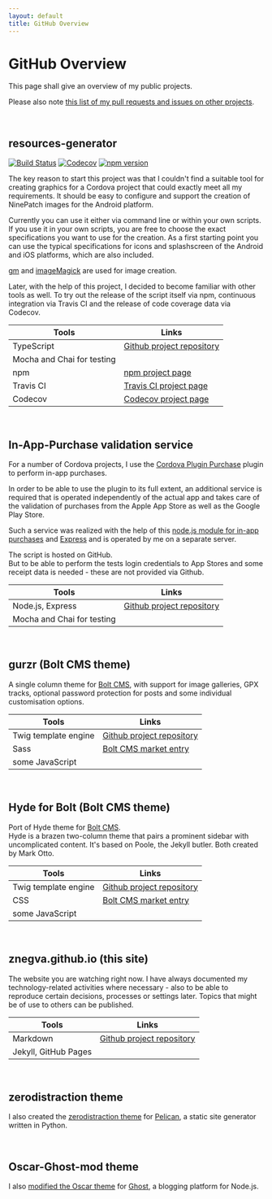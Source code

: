 ```yaml
---
layout: default
title: GitHub Overview
---
```



# GitHub Overview

This page shall give an overview of my public projects.

Please also note [this list of my pull requests and issues on other projects](https://github.com/search?q=author%3Aznegva&type=Issues).

&nbsp;

## resources-generator
[![Build Status](https://travis-ci.com/znegva/resources-generator.svg?branch=master)](https://travis-ci.com/znegva/resources-generator)
[![Codecov](https://codecov.io/gh/znegva/resources-generator/branch/master/graph/badge.svg)](https://codecov.io/gh/znegva/resources-generator)
[![npm version](https://badge.fury.io/js/resources-generator.svg)](https://badge.fury.io/js/resources-generator)

The key reason to start this project was that I couldn't find a suitable tool for creating graphics for a Cordova project that could exactly meet all my requirements.
It should be easy to configure and support the creation of NinePatch images for the Android platform.

Currently you can use it either via command line or within your own scripts.
If you use it in your own scripts, you are free to choose the exact specifications you want to use for the creation.
As a first starting point you can use the typical specifications for icons and splashscreen of the Android and iOS platforms, which are also included.

[gm](http://aheckmann.github.io/gm/) and [imageMagick](http://www.imagemagick.org/) are used for image creation.

Later, with the help of this project, I decided to become familiar with other tools as well.
To try out the release of the script itself via npm, continuous integration via Travis CI and the release of code coverage data via Codecov.

| Tools                      | Links                                                                      |
| -------------------------- | -------------------------------------------------------------------------- |
| TypeScript                 | [Github project repository](https://github.com/znegva/resources-generator) |
| Mocha and Chai for testing |                                                                            |
| npm                        | [npm project page](https://www.npmjs.com/package/resources-generator)      |
| Travis CI                  | [Travis CI project page](https://travis-ci.com/znegva/resources-generator) |
| Codecov                    | [Codecov project page](https://codecov.io/gh/znegva/resources-generator)   |


&nbsp;

## In-App-Purchase validation service
<i class="fas fa-server"></i>
<i class="fab fa-node-js"></i>

For a number of Cordova projects, I use the [Cordova Plugin Purchase](https://github.com/j3k0/cordova-plugin-purchase) plugin to perform in-app purchases.

In order to be able to use the plugin to its full extent, an additional service is required that is operated independently of the actual app and takes care of the validation of purchases from the Apple App Store as well as the Google Play Store.

Such a service was realized with the help of this [node.js module for in-app purchases](https://github.com/voltrue2/in-app-purchase) and [Express](https://expressjs.com/) and is operated by me on a separate server.

The script is hosted on GitHub.  
But to be able to perform the tests login credentials to App Stores and some receipt data is needed - these are not provided via Github.

| Tools                      | Links                                                                         |
| -------------------------- | ----------------------------------------------------------------------------- |
| Node.js, Express           | [Github project repository](https://github.com/znegva/iap_validation_service) |
| Mocha and Chai for testing |                                                                               |

&nbsp;

## gurzr (Bolt CMS theme)

<i class="fab fa-php"></i>
<i class="fab fa-html5"></i>
<i class="fab fa-sass"></i>
<i class="fab fa-css3"></i>
<i class="fab fa-js"></i> 

A single column theme for [Bolt CMS](//bolt.cm), with support for image galleries, GPX tracks, optional password protection for posts and some individual customisation options.

| Tools                | Links                                                                        |
| -------------------- | ---------------------------------------------------------------------------- |
| Twig template engine | [Github project repository](https://github.com/znegva/gurzr)                 |
| Sass                 | [Bolt CMS market entry](https://market.bolt.cm/view/znegva/bolt-theme-gurzr) |
| some JavaScript      |                                                                              |

&nbsp;

## Hyde for Bolt (Bolt CMS theme)
<i class="fab fa-php"></i>
<i class="fab fa-html5"></i>
<i class="fab fa-css3"></i>
<i class="fab fa-js"></i>

Port of Hyde theme for [Bolt CMS](//bolt.cm).  
Hyde is a brazen two-column theme that pairs a prominent sidebar with uncomplicated content. It's based on Poole, the Jekyll butler. Both created by Mark Otto.

| Tools                | Links                                                                       |
| -------------------- | --------------------------------------------------------------------------- |
| Twig template engine | [Github project repository](https://github.com/znegva/hyde-for-bolt)        |
| CSS                  | [Bolt CMS market entry](https://market.bolt.cm/view/znegva/bolt-theme-hyde) |
| some JavaScript      |                                                                             |


&nbsp;

## znegva.github.io (this site)
<i class="fab fa-github"></i>
<i class="fab fa-markdown"></i>

The website you are watching right now.
I have always documented my technology-related activities where necessary - also to be able to reproduce certain decisions, processes or settings later.
Topics that might be of use to others can be published.

| Tools                | Links                                                                   |
| -------------------- | ----------------------------------------------------------------------- |
| Markdown             | [Github project repository](https://github.com/znegva/znegva.github.io) |
| Jekyll, GitHub Pages |                                                                         |

&nbsp;

## zerodistraction theme
<i class="fab fa-python"></i>
<i class="fab fa-html5"></i>
<i class="fab fa-css3"></i>
<i class="fab fa-js"></i>

I also created the [zerodistraction theme](https://github.com/znegva/zerodistraction-theme) for [Pelican](https://blog.getpelican.com/), a static site generator written in Python.

&nbsp;

## Oscar-Ghost-mod theme
<i class="fab fa-node-js"></i>
<i class="fab fa-html5"></i>
<i class="fab fa-css3"></i>

I also [modified the Oscar theme](https://github.com/znegva/oscar-ghost-mod) for [Ghost](https://ghost.org/), a blogging platform for Node.js.


<!--
## Appreciations

- <https://github.com/2016rshah/githubchart-api>
  - <img src="http://ghchart.rshah.org/267CB9/znegva" alt="znegva's Github chart" />

-->
